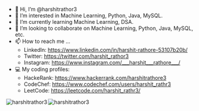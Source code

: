 - 👋 Hi, I’m @harshitrathor3
- 👀 I’m interested in Machine Learning, Python, Java, MySQL.
- 🌱 I’m currently learning Machine Learning, DSA.
- 💞️ I’m looking to collaborate on Machine Learning, Python, Java, MySQL, etc.
- 📫 How to reach me ...
  - LinkedIn: https://www.linkedin.com/in/harshit-rathore-53107b20b/
  - Twitter: https://twitter.com/harshit_rathor3
  - Instagram: https://www.instagram.com/___harshit___rathore___/
- 💻 My coding profiles:
  - HackeRank: https://www.hackerrank.com/harshitrathore3
  - CodeChef: https://www.codechef.com/users/harshit_rathr3
  - LeetCode: https://leetcode.com/harshit_rathr3/

<p><img align="left" src="https://github-readme-stats.vercel.app/api/top-langs?username=harshitrathor3&show_icons=true&locale=en&layout=compact" alt="harshitrathor3" /></p>

<p><img align="center" src="https://github-readme-streak-stats.herokuapp.com/?user=harshitrathor3&" alt="harshitrathor3" /></p>








<!---
harshitrathor3/harshitrathor3 is a ✨ special ✨ repository because its `README.md` (this file) appears on your GitHub profile.
You can click the Preview link to take a look at your changes.
--->
